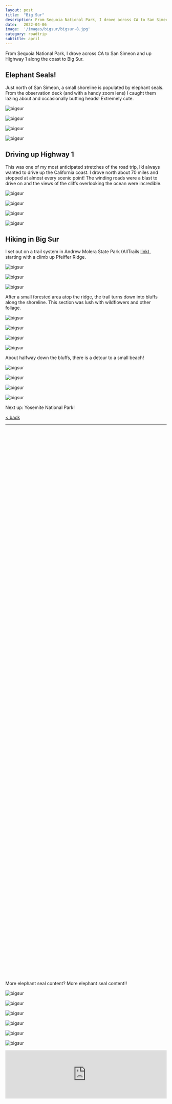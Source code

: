 ```yaml
---
layout: post
title:  "Big Sur"
description: From Sequoia National Park, I drove across CA to San Simeon and up Highway 1 along the coast to Big Sur.
date:   2022-04-06
image:  '/images/bigsur/bigsur-8.jpg'
category: roadtrip
subtitle: april
---
```


From Sequoia National Park, I drove across CA to San Simeon and up Highway 1 along the coast to Big Sur.

## Elephant Seals!

Just north of San Simeon, a small shoreline is populated by elephant seals. From the observation deck (and with a handy zoom lens) I caught them lazing about and occasionally butting heads! Extremely cute.

![bigsur]({{site.baseurl}}/images/bigsur/bigsur-1.jpg#wide)

![bigsur]({{site.baseurl}}/images/bigsur/bigsur-2.jpg#wide)

![bigsur]({{site.baseurl}}/images/bigsur/bigsur-3.jpg#wide)

![bigsur]({{site.baseurl}}/images/bigsur/bigsur-4.jpg#wide)

## Driving up Highway 1

This was one of my most anticipated stretches of the road trip, I’d always wanted to drive up the California coast. I drove north about 70 miles and stopped at almost every scenic point! The winding roads were a blast to drive on and the views of the cliffs overlooking the ocean were incredible.

![bigsur]({{site.baseurl}}/images/bigsur/bigsur-5.jpg#wide)

![bigsur]({{site.baseurl}}/images/bigsur/bigsur-6.jpg#wide)

![bigsur]({{site.baseurl}}/images/bigsur/bigsur-7.jpg#wide)

![bigsur]({{site.baseurl}}/images/bigsur/bigsur-8.jpg#wide)

## Hiking in Big Sur

I set out on a trail system in Andrew Molera State Park (AllTrails <a href="https://www.alltrails.com/explore/trail/us/california/creamery-meadow-bluffs-panorama-and-ridge-trail-loop">link</a>), starting with a climb up Pfeiffer Ridge.

![bigsur]({{site.baseurl}}/images/bigsur/bigsur-9.jpg#wide)

![bigsur]({{site.baseurl}}/images/bigsur/bigsur-10.jpg#wide)

![bigsur]({{site.baseurl}}/images/bigsur/bigsur-11.jpg#wide)

After a small forested area atop the ridge, the trail turns down into bluffs along the shoreline. This section was lush with wildflowers and other foliage.

![bigsur]({{site.baseurl}}/images/bigsur/bigsur-12.jpg#wide)

![bigsur]({{site.baseurl}}/images/bigsur/bigsur-13.jpg#wide)

![bigsur]({{site.baseurl}}/images/bigsur/bigsur-14.jpg)

![bigsur]({{site.baseurl}}/images/bigsur/bigsur-15.jpg#wide)

About halfway down the bluffs, there is a detour to a small beach!

![bigsur]({{site.baseurl}}/images/bigsur/bigsur-16.jpg#wide)

![bigsur]({{site.baseurl}}/images/bigsur/bigsur-17.jpg#wide)

![bigsur]({{site.baseurl}}/images/bigsur/bigsur-18.jpg#wide)

![bigsur]({{site.baseurl}}/images/bigsur/bigsur-19.jpg#wide)

Next up: Yosemite National Park!

<a href="{{site.baseurl}}/roadtrip">&lt; back</a>

***

&nbsp;  
&nbsp;  
&nbsp;  
&nbsp;  
&nbsp;  
&nbsp;  
&nbsp;  
&nbsp;  
&nbsp;  
&nbsp;  
&nbsp;  
&nbsp;  
&nbsp;  
&nbsp;  
&nbsp;  
&nbsp;  
&nbsp;  
&nbsp;  
&nbsp;  
&nbsp;  
&nbsp;  
&nbsp;  
&nbsp;  
&nbsp;  
&nbsp;  
&nbsp;  
&nbsp;  
&nbsp;  
&nbsp;  
&nbsp;  
&nbsp;  
&nbsp;  
&nbsp;  
&nbsp;  
&nbsp;  
&nbsp;  
&nbsp;  
&nbsp;  
&nbsp;  
&nbsp;  
&nbsp;  
&nbsp;  
&nbsp;  
&nbsp;  
&nbsp;  
&nbsp;  
&nbsp;  
&nbsp;  
&nbsp;  
&nbsp;  
&nbsp;  
&nbsp;  
&nbsp;  
&nbsp;  
&nbsp;  
&nbsp;  
&nbsp;  
&nbsp;  
&nbsp;  
&nbsp;  
&nbsp;  
&nbsp;  
&nbsp;  
&nbsp;  
&nbsp;  
&nbsp;  
&nbsp;  
&nbsp;  
&nbsp;  
&nbsp;  
&nbsp;  
&nbsp;  
&nbsp;  
&nbsp;  
&nbsp;  
&nbsp;  
&nbsp;  
&nbsp;  
&nbsp;  
&nbsp;  
&nbsp;  
&nbsp;  
&nbsp;  
&nbsp;  
&nbsp;  
&nbsp;  
&nbsp;  
&nbsp;  
&nbsp;  
&nbsp;  
&nbsp;  
&nbsp;  
&nbsp;  
&nbsp;  
&nbsp;  
&nbsp;  
&nbsp;  
&nbsp;  
&nbsp;  
&nbsp;  

More elephant seal content? More elephant seal content!!

![bigsur]({{site.baseurl}}/images/bigsur/bigsur-20.jpg)

![bigsur]({{site.baseurl}}/images/bigsur/bigsur-21.jpg)

![bigsur]({{site.baseurl}}/images/bigsur/bigsur-22.jpg)

![bigsur]({{site.baseurl}}/images/bigsur/bigsur-23.jpg)

![bigsur]({{site.baseurl}}/images/bigsur/bigsur-24.jpg)

![bigsur]({{site.baseurl}}/images/bigsur/bigsur-25.jpg)

<p><iframe width="100%" src="https://www.youtube.com/embed/NoeFTlOCISA" title="YouTube video player" frameborder="0" allowfullscreen></iframe></p>